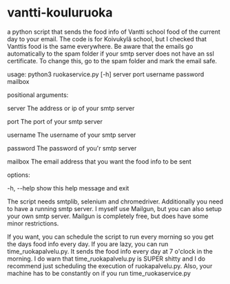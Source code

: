 # vantti-kouluruoka
a python script that sends the food info of Vantti school food of the current day to your email. The code is for Koivukylä school, but I checked that Vanttis food is the same everywhere. Be aware that the emails go automatically to the spam folder if your smtp server does not have an ssl certificate. To change this, go to the spam folder and mark the email safe.


usage: python3 ruokaservice.py [-h] server port username password mailbox

positional arguments:

  server      The address or ip of your smtp server

  port        The port of your smtp server
  
  username    The username of your smtp server
  
  password    The password of you'r smtp server
  
  mailbox     The email address that you want the food info to be sent

options:
  
  -h, --help  show this help message and exit

  The script needs smtplib, selenium and chromedriver. Additionally you need to have a running smtp server. I myself use Mailgun, but you can also setup your own smtp server. Mailgun is completely free, but does have some minor restrictions.

  If you want, you can schedule the script to run every morning so you get the days food info every day. If you are lazy, you can run time_ruokapalvelu.py. It sends the food info every day at 7 o'clock in the morning. I do warn that time_ruokapalvelu.py is SUPER shitty and I do recommend just scheduling the execution of ruokapalvelu.py. Also, your machine has to be constantly on if you run time_ruokaservice.py

